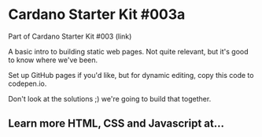 # Cardano Starter Kit #003a

Part of Cardano Starter Kit #003 (link)

A basic intro to building static web pages. Not quite relevant, but it's good to know where we've been.

Set up GitHub pages if you'd like, but for dynamic editing, copy this code to codepen.io.

Don't look at the solutions ;) we're going to build that together.


## Learn more HTML, CSS and Javascript at...
